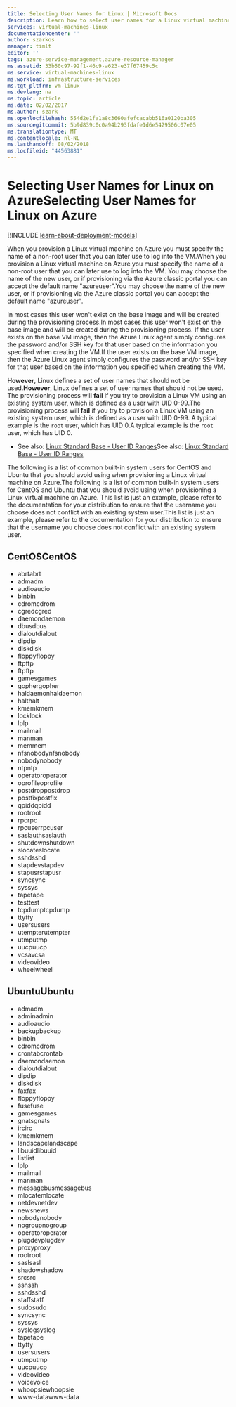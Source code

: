 ```yaml
---
title: Selecting User Names for Linux | Microsoft Docs
description: Learn how to select user names for a Linux virtual machine in Azure.
services: virtual-machines-linux
documentationcenter: ''
author: szarkos
manager: timlt
editor: ''
tags: azure-service-management,azure-resource-manager
ms.assetid: 33b50c97-92f1-46c9-a623-e37f67459c5c
ms.service: virtual-machines-linux
ms.workload: infrastructure-services
ms.tgt_pltfrm: vm-linux
ms.devlang: na
ms.topic: article
ms.date: 02/02/2017
ms.author: szark
ms.openlocfilehash: 554d2e1fa1a8c3660afefcacabb516a0120ba305
ms.sourcegitcommit: 5b9d839c0c0a94b293fdafe1d6e5429506c07e05
ms.translationtype: MT
ms.contentlocale: nl-NL
ms.lasthandoff: 08/02/2018
ms.locfileid: "44563881"
---
```

# <a name="selecting-user-names-for-linux-on-azure"></a><span data-ttu-id="e937a-103">Selecting User Names for Linux on Azure</span><span class="sxs-lookup"><span data-stu-id="e937a-103">Selecting User Names for Linux on Azure</span></span>
[!INCLUDE [learn-about-deployment-models](../../../includes/learn-about-deployment-models-both-include.md)]

<span data-ttu-id="e937a-104">When you provision a Linux virtual machine on Azure you must specify the name of a non-root user that you can later use to log into the VM.</span><span class="sxs-lookup"><span data-stu-id="e937a-104">When you provision a Linux virtual machine on Azure you must specify the name of a non-root user that you can later use to log into the VM.</span></span> <span data-ttu-id="e937a-105">You may choose the name of the new user, or if provisioning via the Azure classic portal you can accept the default name "azureuser".</span><span class="sxs-lookup"><span data-stu-id="e937a-105">You may choose the name of the new user, or if provisioning via the Azure classic portal you can accept the default name "azureuser".</span></span>

<span data-ttu-id="e937a-106">In most cases this user won't exist on the base image and will be created during the provisioning process.</span><span class="sxs-lookup"><span data-stu-id="e937a-106">In most cases this user won't exist on the base image and will be created during the provisioning process.</span></span> <span data-ttu-id="e937a-107">If the user exists on the base VM image, then the Azure Linux agent simply configures the password and/or SSH key for that user based on the information you specified when creating the VM.</span><span class="sxs-lookup"><span data-stu-id="e937a-107">If the user exists on the base VM image, then the Azure Linux agent simply configures the password and/or SSH key for that user based on the information you specified when creating the VM.</span></span>

<span data-ttu-id="e937a-108">**However**, Linux defines a set of user names that should not be used.</span><span class="sxs-lookup"><span data-stu-id="e937a-108">**However**, Linux defines a set of user names that should not be used.</span></span> <span data-ttu-id="e937a-109">The provisioning process will **fail** if you try to provision a Linux VM using an existing system user, which is defined as a user with UID 0-99.</span><span class="sxs-lookup"><span data-stu-id="e937a-109">The provisioning process will **fail** if you try to provision a Linux VM using an existing system user, which is defined as a user with UID 0-99.</span></span> <span data-ttu-id="e937a-110">A typical example is the `root` user, which has UID 0.</span><span class="sxs-lookup"><span data-stu-id="e937a-110">A typical example is the `root` user, which has UID 0.</span></span>

* <span data-ttu-id="e937a-111">See also: [Linux Standard Base - User ID Ranges](http://refspecs.linuxfoundation.org/LSB_4.1.0/LSB-Core-generic/LSB-Core-generic/uidrange.html)</span><span class="sxs-lookup"><span data-stu-id="e937a-111">See also: [Linux Standard Base - User ID Ranges](http://refspecs.linuxfoundation.org/LSB_4.1.0/LSB-Core-generic/LSB-Core-generic/uidrange.html)</span></span>

<span data-ttu-id="e937a-112">The following is a list of common built-in system users for CentOS and Ubuntu that you should avoid using when provisioning a Linux virtual machine on Azure.</span><span class="sxs-lookup"><span data-stu-id="e937a-112">The following is a list of common built-in system users for CentOS and Ubuntu that you should avoid using when provisioning a Linux virtual machine on Azure.</span></span> <span data-ttu-id="e937a-113">This list is just an example, please refer to the documentation for your distribution to ensure that the username you choose does not conflict with an existing system user.</span><span class="sxs-lookup"><span data-stu-id="e937a-113">This list is just an example, please refer to the documentation for your distribution to ensure that the username you choose does not conflict with an existing system user.</span></span>

## <a name="centos"></a><span data-ttu-id="e937a-114">CentOS</span><span class="sxs-lookup"><span data-stu-id="e937a-114">CentOS</span></span>
* <span data-ttu-id="e937a-115">abrt</span><span class="sxs-lookup"><span data-stu-id="e937a-115">abrt</span></span>
* <span data-ttu-id="e937a-116">adm</span><span class="sxs-lookup"><span data-stu-id="e937a-116">adm</span></span>
* <span data-ttu-id="e937a-117">audio</span><span class="sxs-lookup"><span data-stu-id="e937a-117">audio</span></span>
* <span data-ttu-id="e937a-118">bin</span><span class="sxs-lookup"><span data-stu-id="e937a-118">bin</span></span>
* <span data-ttu-id="e937a-119">cdrom</span><span class="sxs-lookup"><span data-stu-id="e937a-119">cdrom</span></span>
* <span data-ttu-id="e937a-120">cgred</span><span class="sxs-lookup"><span data-stu-id="e937a-120">cgred</span></span>
* <span data-ttu-id="e937a-121">daemon</span><span class="sxs-lookup"><span data-stu-id="e937a-121">daemon</span></span>
* <span data-ttu-id="e937a-122">dbus</span><span class="sxs-lookup"><span data-stu-id="e937a-122">dbus</span></span>
* <span data-ttu-id="e937a-123">dialout</span><span class="sxs-lookup"><span data-stu-id="e937a-123">dialout</span></span>
* <span data-ttu-id="e937a-124">dip</span><span class="sxs-lookup"><span data-stu-id="e937a-124">dip</span></span>
* <span data-ttu-id="e937a-125">disk</span><span class="sxs-lookup"><span data-stu-id="e937a-125">disk</span></span>
* <span data-ttu-id="e937a-126">floppy</span><span class="sxs-lookup"><span data-stu-id="e937a-126">floppy</span></span>
* <span data-ttu-id="e937a-127">ftp</span><span class="sxs-lookup"><span data-stu-id="e937a-127">ftp</span></span>
* <span data-ttu-id="e937a-128">ftp</span><span class="sxs-lookup"><span data-stu-id="e937a-128">ftp</span></span>
* <span data-ttu-id="e937a-129">games</span><span class="sxs-lookup"><span data-stu-id="e937a-129">games</span></span>
* <span data-ttu-id="e937a-130">gopher</span><span class="sxs-lookup"><span data-stu-id="e937a-130">gopher</span></span>
* <span data-ttu-id="e937a-131">haldaemon</span><span class="sxs-lookup"><span data-stu-id="e937a-131">haldaemon</span></span>
* <span data-ttu-id="e937a-132">halt</span><span class="sxs-lookup"><span data-stu-id="e937a-132">halt</span></span>
* <span data-ttu-id="e937a-133">kmem</span><span class="sxs-lookup"><span data-stu-id="e937a-133">kmem</span></span>
* <span data-ttu-id="e937a-134">lock</span><span class="sxs-lookup"><span data-stu-id="e937a-134">lock</span></span>
* <span data-ttu-id="e937a-135">lp</span><span class="sxs-lookup"><span data-stu-id="e937a-135">lp</span></span>
* <span data-ttu-id="e937a-136">mail</span><span class="sxs-lookup"><span data-stu-id="e937a-136">mail</span></span>
* <span data-ttu-id="e937a-137">man</span><span class="sxs-lookup"><span data-stu-id="e937a-137">man</span></span>
* <span data-ttu-id="e937a-138">mem</span><span class="sxs-lookup"><span data-stu-id="e937a-138">mem</span></span>
* <span data-ttu-id="e937a-139">nfsnobody</span><span class="sxs-lookup"><span data-stu-id="e937a-139">nfsnobody</span></span>
* <span data-ttu-id="e937a-140">nobody</span><span class="sxs-lookup"><span data-stu-id="e937a-140">nobody</span></span>
* <span data-ttu-id="e937a-141">ntp</span><span class="sxs-lookup"><span data-stu-id="e937a-141">ntp</span></span>
* <span data-ttu-id="e937a-142">operator</span><span class="sxs-lookup"><span data-stu-id="e937a-142">operator</span></span>
* <span data-ttu-id="e937a-143">oprofile</span><span class="sxs-lookup"><span data-stu-id="e937a-143">oprofile</span></span>
* <span data-ttu-id="e937a-144">postdrop</span><span class="sxs-lookup"><span data-stu-id="e937a-144">postdrop</span></span>
* <span data-ttu-id="e937a-145">postfix</span><span class="sxs-lookup"><span data-stu-id="e937a-145">postfix</span></span>
* <span data-ttu-id="e937a-146">qpidd</span><span class="sxs-lookup"><span data-stu-id="e937a-146">qpidd</span></span>
* <span data-ttu-id="e937a-147">root</span><span class="sxs-lookup"><span data-stu-id="e937a-147">root</span></span>
* <span data-ttu-id="e937a-148">rpc</span><span class="sxs-lookup"><span data-stu-id="e937a-148">rpc</span></span>
* <span data-ttu-id="e937a-149">rpcuser</span><span class="sxs-lookup"><span data-stu-id="e937a-149">rpcuser</span></span>
* <span data-ttu-id="e937a-150">saslauth</span><span class="sxs-lookup"><span data-stu-id="e937a-150">saslauth</span></span>
* <span data-ttu-id="e937a-151">shutdown</span><span class="sxs-lookup"><span data-stu-id="e937a-151">shutdown</span></span>
* <span data-ttu-id="e937a-152">slocate</span><span class="sxs-lookup"><span data-stu-id="e937a-152">slocate</span></span>
* <span data-ttu-id="e937a-153">sshd</span><span class="sxs-lookup"><span data-stu-id="e937a-153">sshd</span></span>
* <span data-ttu-id="e937a-154">stapdev</span><span class="sxs-lookup"><span data-stu-id="e937a-154">stapdev</span></span>
* <span data-ttu-id="e937a-155">stapusr</span><span class="sxs-lookup"><span data-stu-id="e937a-155">stapusr</span></span>
* <span data-ttu-id="e937a-156">sync</span><span class="sxs-lookup"><span data-stu-id="e937a-156">sync</span></span>
* <span data-ttu-id="e937a-157">sys</span><span class="sxs-lookup"><span data-stu-id="e937a-157">sys</span></span>
* <span data-ttu-id="e937a-158">tape</span><span class="sxs-lookup"><span data-stu-id="e937a-158">tape</span></span>
* <span data-ttu-id="e937a-159">test</span><span class="sxs-lookup"><span data-stu-id="e937a-159">test</span></span>
* <span data-ttu-id="e937a-160">tcpdump</span><span class="sxs-lookup"><span data-stu-id="e937a-160">tcpdump</span></span>
* <span data-ttu-id="e937a-161">tty</span><span class="sxs-lookup"><span data-stu-id="e937a-161">tty</span></span>
* <span data-ttu-id="e937a-162">users</span><span class="sxs-lookup"><span data-stu-id="e937a-162">users</span></span>
* <span data-ttu-id="e937a-163">utempter</span><span class="sxs-lookup"><span data-stu-id="e937a-163">utempter</span></span>
* <span data-ttu-id="e937a-164">utmp</span><span class="sxs-lookup"><span data-stu-id="e937a-164">utmp</span></span>
* <span data-ttu-id="e937a-165">uucp</span><span class="sxs-lookup"><span data-stu-id="e937a-165">uucp</span></span>
* <span data-ttu-id="e937a-166">vcsa</span><span class="sxs-lookup"><span data-stu-id="e937a-166">vcsa</span></span>
* <span data-ttu-id="e937a-167">video</span><span class="sxs-lookup"><span data-stu-id="e937a-167">video</span></span>
* <span data-ttu-id="e937a-168">wheel</span><span class="sxs-lookup"><span data-stu-id="e937a-168">wheel</span></span>

## <a name="ubuntu"></a><span data-ttu-id="e937a-169">Ubuntu</span><span class="sxs-lookup"><span data-stu-id="e937a-169">Ubuntu</span></span>
* <span data-ttu-id="e937a-170">adm</span><span class="sxs-lookup"><span data-stu-id="e937a-170">adm</span></span>
* <span data-ttu-id="e937a-171">admin</span><span class="sxs-lookup"><span data-stu-id="e937a-171">admin</span></span>
* <span data-ttu-id="e937a-172">audio</span><span class="sxs-lookup"><span data-stu-id="e937a-172">audio</span></span>
* <span data-ttu-id="e937a-173">backup</span><span class="sxs-lookup"><span data-stu-id="e937a-173">backup</span></span>
* <span data-ttu-id="e937a-174">bin</span><span class="sxs-lookup"><span data-stu-id="e937a-174">bin</span></span>
* <span data-ttu-id="e937a-175">cdrom</span><span class="sxs-lookup"><span data-stu-id="e937a-175">cdrom</span></span>
* <span data-ttu-id="e937a-176">crontab</span><span class="sxs-lookup"><span data-stu-id="e937a-176">crontab</span></span>
* <span data-ttu-id="e937a-177">daemon</span><span class="sxs-lookup"><span data-stu-id="e937a-177">daemon</span></span>
* <span data-ttu-id="e937a-178">dialout</span><span class="sxs-lookup"><span data-stu-id="e937a-178">dialout</span></span>
* <span data-ttu-id="e937a-179">dip</span><span class="sxs-lookup"><span data-stu-id="e937a-179">dip</span></span>
* <span data-ttu-id="e937a-180">disk</span><span class="sxs-lookup"><span data-stu-id="e937a-180">disk</span></span>
* <span data-ttu-id="e937a-181">fax</span><span class="sxs-lookup"><span data-stu-id="e937a-181">fax</span></span>
* <span data-ttu-id="e937a-182">floppy</span><span class="sxs-lookup"><span data-stu-id="e937a-182">floppy</span></span>
* <span data-ttu-id="e937a-183">fuse</span><span class="sxs-lookup"><span data-stu-id="e937a-183">fuse</span></span>
* <span data-ttu-id="e937a-184">games</span><span class="sxs-lookup"><span data-stu-id="e937a-184">games</span></span>
* <span data-ttu-id="e937a-185">gnats</span><span class="sxs-lookup"><span data-stu-id="e937a-185">gnats</span></span>
* <span data-ttu-id="e937a-186">irc</span><span class="sxs-lookup"><span data-stu-id="e937a-186">irc</span></span>
* <span data-ttu-id="e937a-187">kmem</span><span class="sxs-lookup"><span data-stu-id="e937a-187">kmem</span></span>
* <span data-ttu-id="e937a-188">landscape</span><span class="sxs-lookup"><span data-stu-id="e937a-188">landscape</span></span>
* <span data-ttu-id="e937a-189">libuuid</span><span class="sxs-lookup"><span data-stu-id="e937a-189">libuuid</span></span>
* <span data-ttu-id="e937a-190">list</span><span class="sxs-lookup"><span data-stu-id="e937a-190">list</span></span>
* <span data-ttu-id="e937a-191">lp</span><span class="sxs-lookup"><span data-stu-id="e937a-191">lp</span></span>
* <span data-ttu-id="e937a-192">mail</span><span class="sxs-lookup"><span data-stu-id="e937a-192">mail</span></span>
* <span data-ttu-id="e937a-193">man</span><span class="sxs-lookup"><span data-stu-id="e937a-193">man</span></span>
* <span data-ttu-id="e937a-194">messagebus</span><span class="sxs-lookup"><span data-stu-id="e937a-194">messagebus</span></span>
* <span data-ttu-id="e937a-195">mlocate</span><span class="sxs-lookup"><span data-stu-id="e937a-195">mlocate</span></span>
* <span data-ttu-id="e937a-196">netdev</span><span class="sxs-lookup"><span data-stu-id="e937a-196">netdev</span></span>
* <span data-ttu-id="e937a-197">news</span><span class="sxs-lookup"><span data-stu-id="e937a-197">news</span></span>
* <span data-ttu-id="e937a-198">nobody</span><span class="sxs-lookup"><span data-stu-id="e937a-198">nobody</span></span>
* <span data-ttu-id="e937a-199">nogroup</span><span class="sxs-lookup"><span data-stu-id="e937a-199">nogroup</span></span>
* <span data-ttu-id="e937a-200">operator</span><span class="sxs-lookup"><span data-stu-id="e937a-200">operator</span></span>
* <span data-ttu-id="e937a-201">plugdev</span><span class="sxs-lookup"><span data-stu-id="e937a-201">plugdev</span></span>
* <span data-ttu-id="e937a-202">proxy</span><span class="sxs-lookup"><span data-stu-id="e937a-202">proxy</span></span>
* <span data-ttu-id="e937a-203">root</span><span class="sxs-lookup"><span data-stu-id="e937a-203">root</span></span>
* <span data-ttu-id="e937a-204">sasl</span><span class="sxs-lookup"><span data-stu-id="e937a-204">sasl</span></span>
* <span data-ttu-id="e937a-205">shadow</span><span class="sxs-lookup"><span data-stu-id="e937a-205">shadow</span></span>
* <span data-ttu-id="e937a-206">src</span><span class="sxs-lookup"><span data-stu-id="e937a-206">src</span></span>
* <span data-ttu-id="e937a-207">ssh</span><span class="sxs-lookup"><span data-stu-id="e937a-207">ssh</span></span>
* <span data-ttu-id="e937a-208">sshd</span><span class="sxs-lookup"><span data-stu-id="e937a-208">sshd</span></span>
* <span data-ttu-id="e937a-209">staff</span><span class="sxs-lookup"><span data-stu-id="e937a-209">staff</span></span>
* <span data-ttu-id="e937a-210">sudo</span><span class="sxs-lookup"><span data-stu-id="e937a-210">sudo</span></span>
* <span data-ttu-id="e937a-211">sync</span><span class="sxs-lookup"><span data-stu-id="e937a-211">sync</span></span>
* <span data-ttu-id="e937a-212">sys</span><span class="sxs-lookup"><span data-stu-id="e937a-212">sys</span></span>
* <span data-ttu-id="e937a-213">syslog</span><span class="sxs-lookup"><span data-stu-id="e937a-213">syslog</span></span>
* <span data-ttu-id="e937a-214">tape</span><span class="sxs-lookup"><span data-stu-id="e937a-214">tape</span></span>
* <span data-ttu-id="e937a-215">tty</span><span class="sxs-lookup"><span data-stu-id="e937a-215">tty</span></span>
* <span data-ttu-id="e937a-216">users</span><span class="sxs-lookup"><span data-stu-id="e937a-216">users</span></span>
* <span data-ttu-id="e937a-217">utmp</span><span class="sxs-lookup"><span data-stu-id="e937a-217">utmp</span></span>
* <span data-ttu-id="e937a-218">uucp</span><span class="sxs-lookup"><span data-stu-id="e937a-218">uucp</span></span>
* <span data-ttu-id="e937a-219">video</span><span class="sxs-lookup"><span data-stu-id="e937a-219">video</span></span>
* <span data-ttu-id="e937a-220">voice</span><span class="sxs-lookup"><span data-stu-id="e937a-220">voice</span></span>
* <span data-ttu-id="e937a-221">whoopsie</span><span class="sxs-lookup"><span data-stu-id="e937a-221">whoopsie</span></span>
* <span data-ttu-id="e937a-222">www-data</span><span class="sxs-lookup"><span data-stu-id="e937a-222">www-data</span></span>

